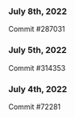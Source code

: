 ### July 8th, 2022

Commit #287031

### July 5th, 2022

Commit #314353


### July 4th, 2022

Commit #72281
